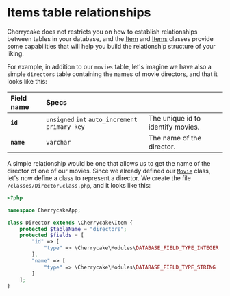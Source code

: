 # Items table relationships

Cherrycake does not restricts you on how to establish relationships between tables in your database, and the [Item](../../reference/core-classes/item/) and [Items](../../architecture/items.md) classes provide some capabilities that will help you build the relationship structure of your liking.

For example, in addition to our `movies` table, let's imagine we have also a simple `directors` table containing the names of movie directors, and that it looks like this:

| Field name | Specs |  |
| :--- | :--- | :--- |
| **`id`** | `unsigned` `int` `auto_increment` `primary key` | The unique id to identify movies. |
| **`name`** | `varchar` | The name of the director. |

A simple relationship would be one that allows us to get the name of the director of one of our movies. Since we already defined our [`Movie`](./#creating-an-item-class) class, let's now define a class to represent a director. We create the file `/classes/Director.class.php`, and it looks like this:

```php
<?php

namespace CherrycakeApp;

class Director extends \Cherrycake\Item {
    protected $tableName = "directors";
    protected $fields = [
        "id" => [
            "type" => \Cherrycake\Modules\DATABASE_FIELD_TYPE_INTEGER
        ],
        "name" => [
            "type" => \Cherrycake\Modules\DATABASE_FIELD_TYPE_STRING
        ]
    ];
}
```



